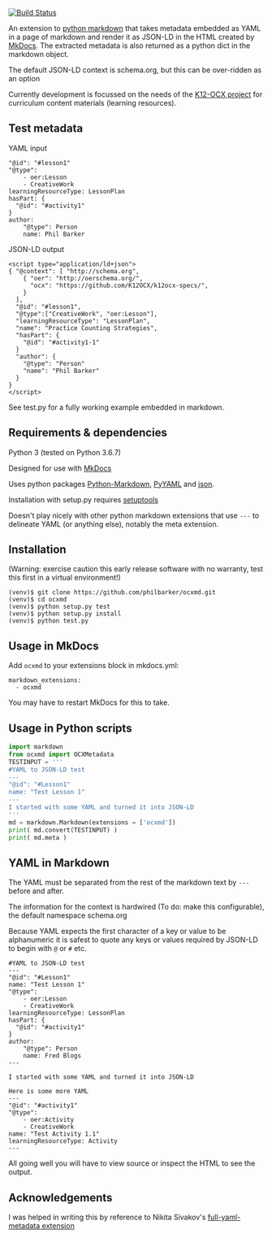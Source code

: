 [![Build Status](https://travis-ci.org/philbarker/ocxmd.svg?branch=master)](https://travis-ci.org/philbarker/ocxmd)

An extension to [python markdown](https://python-markdown.github.io/) that takes metadata embedded as YAML in a page of markdown and render it as JSON-LD in the HTML created by [MkDocs](https://www.mkdocs.org/). The extracted metadata is also returned as a python dict in the markdown object.

The default JSON-LD context is schema.org, but this can be over-ridden as an option

Currently development is focussed on the needs of the [K12-OCX project](https://github.com/K12OCX/k12ocx-specs) for curriculum content materials (learning resources).

## Test metadata
YAML input
```
"@id": "#lesson1"
"@type":
    - oer:Lesson
    - CreativeWork
learningResourceType: LessonPlan
hasPart: {
  "@id": "#activity1"
}
author:
    "@type": Person
    name: Phil Barker

```

JSON-LD output
```
<script type="application/ld+json">
{ "@context": [ "http://schema.org",
    { "oer": "http://oerschema.org/",
      "ocx": "https://github.com/K12OCX/k12ocx-specs/",
    }
  ],
  "@id": "#lesson1",
  "@type":["CreativeWork", "oer:Lesson"],
  "learningResourceType": "LessonPlan",
  "name": "Practice Counting Strategies",
  "hasPart": {
    "@id": "#activity1-1"
  }
  "author": {
    "@type": "Person"
    "name": "Phil Barker"
  }
}
</script>
```

See test.py for a fully working example embedded in markdown.

## Requirements & dependencies
Python 3 (tested on Python 3.6.7)

Designed for use with [MkDocs](https://www.mkdocs.org/#installation)

Uses python packages [Python-Markdown](https://python-markdown.github.io/install/), [PyYAML](https://pyyaml.org/wiki/PyYAMLDocumentation) and [json](https://docs.python.org/3.7/library/json.html).

Installation with setup.py requires [setuptools](https://setuptools.readthedocs.io/en/latest/setuptools.html#installing-setuptools)

Doesn't play nicely with other python markdown extensions that use `---` to delineate YAML (or anything else), notably the meta extension.

## Installation
(Warning: exercise caution this early release software with no warranty, test this first in a virtual environment!)
```
(venv)$ git clone https://github.com/philbarker/ocxmd.git
(venv)$ cd ocxmd
(venv)$ python setup.py test
(venv)$ python setup.py install
(venv)$ python test.py
```

## Usage in MkDocs
Add `ocxmd` to your extensions block in mkdocs.yml:
```
markdown_extensions:
  - ocxmd
```
You may have to restart MkDocs for this to take.

## Usage in Python scripts
``` python
import markdown
from ocxmd import OCXMetadata
TESTINPUT = '''
#YAML to JSON-LD test
---
"@id": "#Lesson1"
name: "Test Lesson 1"
---
I started with some YAML and turned it into JSON-LD
'''
md = markdown.Markdown(extensions = ['ocxmd'])
print( md.convert(TESTINPUT) )
print( md.meta )
```

## YAML in Markdown
The YAML must be separated from the rest of the markdown text by `---` before and after.

The information for the context is hardwired (To do: make this configurable), the default namespace schema.org

Because YAML expects the first character of a key or value to be alphanumeric it is safest to quote any keys or values required by JSON-LD to begin with `@` or `#` etc.

```
#YAML to JSON-LD test
---
"@id": "#Lesson1"
name: "Test Lesson 1"
"@type":
    - oer:Lesson
    - CreativeWork
learningResourceType: LessonPlan
hasPart: {
  "@id": "#activity1"
}
author:
    "@type": Person
    name: Fred Blogs
---

I started with some YAML and turned it into JSON-LD

Here is some more YAML
---
"@id": "#activity1"
"@type":
    - oer:Activity
    - CreativeWork
name: "Test Activity 1.1"
learningResourceType: Activity
---

```
All going well you will have to view source or inspect the HTML to see the output.


## Acknowledgements
I was helped in writing this by reference to Nikita Sivakov's [full-yaml-metadata extension](https://github.com/sivakov512/python-markdown-full-yaml-metadata)
